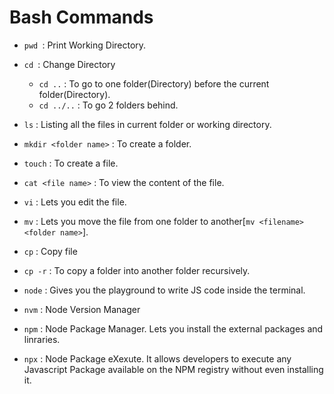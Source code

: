 # Bash Commands

- `pwd `: Print Working Directory.

- `cd `: Change Directory
    - `cd ..` : To go to one folder(Directory) before the current folder(Directory).
    - `cd ../..` : To go 2 folders behind.

- `ls` : Listing all the files in current folder or working directory.

- `mkdir <folder name>` : To create a folder.

- `touch` : To create a file.

- `cat <file name>` : To view the content of the file.

- `vi` : Lets you edit the file.

- `mv` : Lets you move the file from one folder to another[`mv <filename> <folder name>`].

- `cp` : Copy file

- `cp -r` : To copy a folder into another folder recursively.

- `node` : Gives you the playground to write JS code inside the terminal.

- `nvm` : Node Version Manager

- `npm` : Node Package Manager. Lets you install the external packages and linraries.

- `npx` : Node Package eXexute. It allows developers to execute any Javascript Package available on the NPM registry without even installing it.